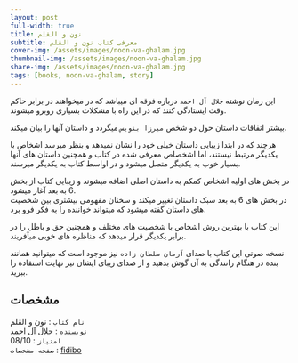 ```yaml
---
layout: post
full-width: true
title: نون و القلم
subtitle: معرفی کتاب نون و القلم
cover-img: /assets/images/noon-va-ghalam.jpg
thumbnail-img: /assets/images/noon-va-ghalam.jpg
share-img: /assets/images/noon-va-ghalam.jpg
tags: [books, noon-va-ghalam, story]
---
```


این رمان نوشته `جلال آل احمد` درباره فرقه ای میباشد که در میخواهند در برابر حاکم وقت ایستادگی کنند که در این راه با مشکلات بسیاری روبرو میشوند.  

بیشتر اتفاقات داستان حول دو شخص `میرزا بنویس` میگردد و داستان آنها را بیان میکند.  

هرچند که در ابتدا زیبایی داستان خیلی خود را نشان نمیدهد و بنظر میرسد اشخاص با یکدیگر مرتبط نیستند، اما اشخصاص معرفی شده در کتاب و همچنین داستان های آنها بسیار خوب به یکدیگر متصل میشود و در اواسط کتاب به یکدیگر میرسند.  

در بخش های اولیه اشخاص کمکم به داستان اصلی اضافه میشوند و زیبایی کتاب از بخش 6 به بعد آغاز میشود.  
در بخش های 6 به بعد سبک داستان تغییر میکند و سخنان مفهومی بیشتری بین شخصیت های داستان گفته میشود که میتواند خواننده را به فکر فرو برد.  

این کتاب با بهترین روش اشخاص با شخصیت های مختلف و همچنین حق و باطل را در برابر یکدیگر قرار میدهد که مناظره های خوبی میآفریند.  

نسخه صوتی این کتاب با صدای `آرمان سلطان زاده` نیز موجود است که میتوانید همانند بنده در هنگام رانندگی به آن گوش بدهید و از صدای زیبای ایشان نیز نهایت استفاده را ببرید.  

## مشخصات

`نام کتاب` : نون و القلم   
`نویسنده` : جلال آل احمد  
`امتیاز` : 08/10  
`صفحه مشخصات` : [fidibo](https://fidibo.com/book/85710-%DA%A9%D8%AA%D8%A7%D8%A8-%D8%B5%D9%88%D8%AA%DB%8C-%D9%86%D9%88%D9%86-%D8%A7%D9%84%D9%82%D9%84%D9%85)  